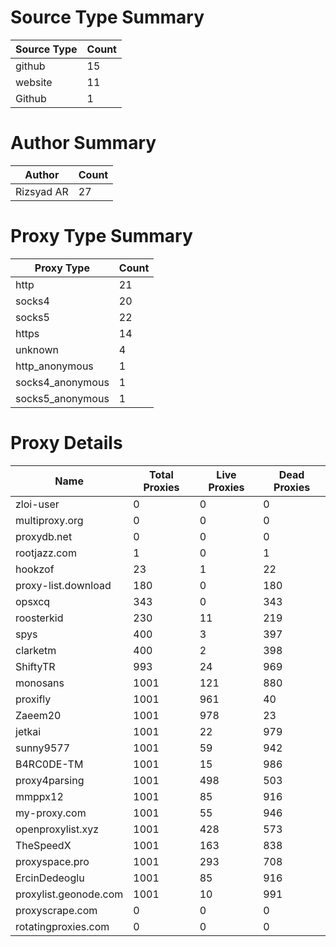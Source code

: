 # Source Type Summary

| Source Type | Count |
|-------------|-------|
| github | 15 |
| website | 11 |
| Github | 1 |


# Author Summary

| Author | Count |
|--------|-------|
| Rizsyad AR | 27 |


# Proxy Type Summary

| Proxy Type | Count |
|------------|-------|
| http | 21 |
| socks4 | 20 |
| socks5 | 22 |
| https | 14 |
| unknown | 4 |
| http_anonymous | 1 |
| socks4_anonymous | 1 |
| socks5_anonymous | 1 |


# Proxy Details

| Name | Total Proxies | Live Proxies | Dead Proxies |
|------|---------------|--------------|---------------|
| zloi-user | 0 | 0 | 0 |
| multiproxy.org | 0 | 0 | 0 |
| proxydb.net | 0 | 0 | 0 |
| rootjazz.com | 1 | 0 | 1 |
| hookzof | 23 | 1 | 22 |
| proxy-list.download | 180 | 0 | 180 |
| opsxcq | 343 | 0 | 343 |
| roosterkid | 230 | 11 | 219 |
| spys | 400 | 3 | 397 |
| clarketm | 400 | 2 | 398 |
| ShiftyTR | 993 | 24 | 969 |
| monosans | 1001 | 121 | 880 |
| proxifly | 1001 | 961 | 40 |
| Zaeem20 | 1001 | 978 | 23 |
| jetkai | 1001 | 22 | 979 |
| sunny9577 | 1001 | 59 | 942 |
| B4RC0DE-TM | 1001 | 15 | 986 |
| proxy4parsing | 1001 | 498 | 503 |
| mmppx12 | 1001 | 85 | 916 |
| my-proxy.com | 1001 | 55 | 946 |
| openproxylist.xyz | 1001 | 428 | 573 |
| TheSpeedX | 1001 | 163 | 838 |
| proxyspace.pro | 1001 | 293 | 708 |
| ErcinDedeoglu | 1001 | 85 | 916 |
| proxylist.geonode.com | 1001 | 10 | 991 |
| proxyscrape.com | 0 | 0 | 0 |
| rotatingproxies.com | 0 | 0 | 0 |
